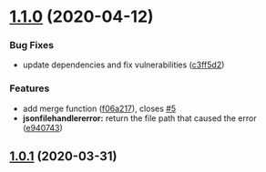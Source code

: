 # [1.1.0](https://github.com/sebastian-altamirano/json-file-handler/compare/v1.0.1...v1.1.0) (2020-04-12)

### Bug Fixes

- update dependencies and fix vulnerabilities ([c3ff5d2](https://github.com/sebastian-altamirano/json-file-handler/commit/c3ff5d24361fc157f97a894c274c99fd74c49537))

### Features

- add merge function ([f06a217](https://github.com/sebastian-altamirano/json-file-handler/commit/f06a217fe2029dd101b67dfb7550d3a3337e162c)), closes [#5](https://github.com/sebastian-altamirano/json-file-handler/issues/5)
- **jsonfilehandlererror:** return the file path that caused the error ([e940743](https://github.com/sebastian-altamirano/json-file-handler/commit/e940743e1ab1d939f85fe86dcfaf4e502f814cef))

## [1.0.1](https://github.com/sebastian-altamirano/json-file-handler/compare/v1.0.0...v1.0.1) (2020-03-31)
